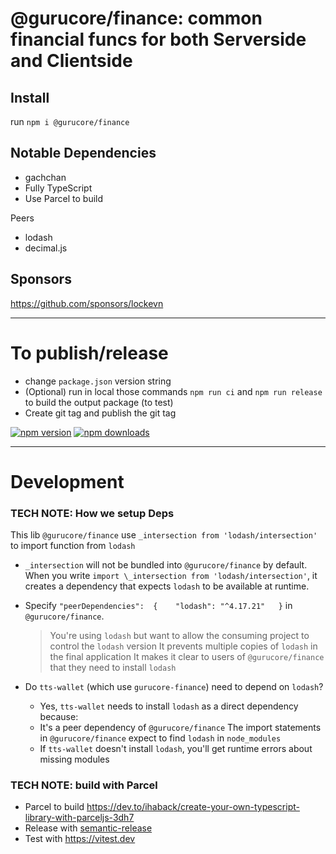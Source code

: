 # @gurucore/finance: common financial funcs for both Serverside and Clientside

## Install

run `npm i @gurucore/finance`

## Notable Dependencies

- gachchan
- Fully TypeScript
- Use Parcel to build

Peers

- lodash
- decimal.js

## Sponsors

https://github.com/sponsors/lockevn

---

# To publish/release

- change `package.json` version string
- (Optional) run in local those commands `npm run ci` and `npm run release` to build the output package (to test)
- Create git tag and publish the git tag

[![npm version](https://badgen.net/npm/v/@gurucore/finance)](https://npm.im/@gurucore/finance) [![npm downloads](https://badgen.net/npm/dt/@gurucore/finance)](https://npm.im/@gurucore/finance)

---

# Development

### TECH NOTE: How we setup Deps

This lib `@gurucore/finance` use `_intersection from 'lodash/intersection'` to import function from `lodash`

- `_intersection` will not be bundled into `@gurucore/finance` by default. When you write `import \_intersection from 'lodash/intersection'`, it creates a dependency that expects `lodash` to be available at runtime.

- Specify `"peerDependencies":  {    "lodash": "^4.17.21"   }`​ in `@gurucore/finance`.

  > You're using `lodash` but want to allow the consuming project to control the `lodash` version
  > It prevents multiple copies of `lodash` in the final application
  > It makes it clear to users of `@gurucore/finance` that they need to install `lodash`

- Do `tts-wallet` (which use `gurucore-finance`) need to depend on `lodash`?

  - Yes, `tts-wallet` needs to install `lodash` as a direct dependency because:
  - It's a peer dependency of `@gurucore/finance`
    The import statements in `@gurucore/finance` expect to find `lodash` in `node_modules`
  - If `tts-wallet` doesn't install `lodash`, you'll get runtime errors about missing modules

### TECH NOTE: build with Parcel

- Parcel to build https://dev.to/ihaback/create-your-own-typescript-library-with-parceljs-3dh7
- Release with [semantic-release](https://npm.im/semantic-release)
- Test with https://vitest.dev
